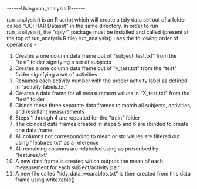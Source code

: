 ------Using run_analysis.R------

run_analysis() is an R script which will create a tidy data set out of a folder called "UCI HAR Dataset" in the same directory.
In order to run run_analysis(), the "dplyr" package must be installed and called (present at the top of run_analysis.R file)
run_analysis() uses the following order of operations -

1) Creates a one column data frame out of "subject_test.txt" from the "test" folder signifying a set of subjects
2) Creates a one column data frame out of "y_test.txt" from the "test" folder signifying a set of activities
3) Renames each activity number with the proper activity label as defined in "activity_labels.txt"
4) Creates a data frame for all measurement values in "X_test.txt" from the "test" folder
5) Cbinds these three separate data frames to match all subjects, activities, and resultant measurements
6) Steps 1 through 4 are repeated for the "train" folder
7) The cbinded data frames created in steps 5 and 6 are rbinded to create one data frame
8) All columns not corresponding to mean or std values are filtered out using "features.txt" as a reference
9) All remaining columns are relabeled using as prescribed by "features.txt"
10) A new data frame is created which outputs the mean of each measurement for each subject/activity pair
11) A new file called "tidy_data_wearables.txt" is then created from this data frame using write.table()

